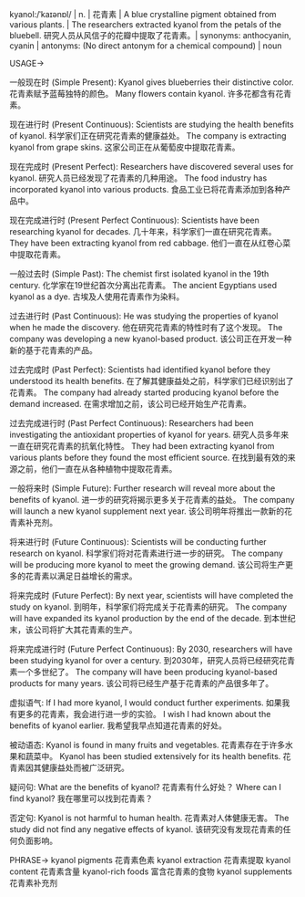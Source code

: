kyanol:/ˈkaɪənɒl/ | n. | 花青素 | A blue crystalline pigment obtained from various plants. |  The researchers extracted kyanol from the petals of the bluebell. 研究人员从风信子的花瓣中提取了花青素。| synonyms: anthocyanin, cyanin | antonyms:  (No direct antonym for a chemical compound) | noun


USAGE->

一般现在时 (Simple Present):
Kyanol gives blueberries their distinctive color.  花青素赋予蓝莓独特的颜色。
Many flowers contain kyanol. 许多花都含有花青素。

现在进行时 (Present Continuous):
Scientists are studying the health benefits of kyanol. 科学家们正在研究花青素的健康益处。
The company is extracting kyanol from grape skins. 这家公司正在从葡萄皮中提取花青素。


现在完成时 (Present Perfect):
Researchers have discovered several uses for kyanol. 研究人员已经发现了花青素的几种用途。
The food industry has incorporated kyanol into various products. 食品工业已将花青素添加到各种产品中。


现在完成进行时 (Present Perfect Continuous):
Scientists have been researching kyanol for decades. 几十年来，科学家们一直在研究花青素。
They have been extracting kyanol from red cabbage. 他们一直在从红卷心菜中提取花青素。


一般过去时 (Simple Past):
The chemist first isolated kyanol in the 19th century.  化学家在19世纪首次分离出花青素。
The ancient Egyptians used kyanol as a dye. 古埃及人使用花青素作为染料。



过去进行时 (Past Continuous):
He was studying the properties of kyanol when he made the discovery. 他在研究花青素的特性时有了这个发现。
The company was developing a new kyanol-based product.  该公司正在开发一种新的基于花青素的产品。


过去完成时 (Past Perfect):
Scientists had identified kyanol before they understood its health benefits.  在了解其健康益处之前，科学家们已经识别出了花青素。
The company had already started producing kyanol before the demand increased. 在需求增加之前，该公司已经开始生产花青素。


过去完成进行时 (Past Perfect Continuous):
Researchers had been investigating the antioxidant properties of kyanol for years.  研究人员多年来一直在研究花青素的抗氧化特性。
They had been extracting kyanol from various plants before they found the most efficient source. 在找到最有效的来源之前，他们一直在从各种植物中提取花青素。

一般将来时 (Simple Future):
Further research will reveal more about the benefits of kyanol.  进一步的研究将揭示更多关于花青素的益处。
The company will launch a new kyanol supplement next year.  该公司明年将推出一款新的花青素补充剂。

将来进行时 (Future Continuous):
Scientists will be conducting further research on kyanol. 科学家们将对花青素进行进一步的研究。
The company will be producing more kyanol to meet the growing demand.  该公司将生产更多的花青素以满足日益增长的需求。


将来完成时 (Future Perfect):
By next year, scientists will have completed the study on kyanol. 到明年，科学家们将完成关于花青素的研究。
The company will have expanded its kyanol production by the end of the decade. 到本世纪末，该公司将扩大其花青素的生产。


将来完成进行时 (Future Perfect Continuous):
By 2030, researchers will have been studying kyanol for over a century. 到2030年，研究人员将已经研究花青素一个多世纪了。
The company will have been producing kyanol-based products for many years.  该公司将已经生产基于花青素的产品很多年了。


虚拟语气:
If I had more kyanol, I would conduct further experiments. 如果我有更多的花青素，我会进行进一步的实验。
I wish I had known about the benefits of kyanol earlier. 我希望我早点知道花青素的好处。


被动语态:
Kyanol is found in many fruits and vegetables. 花青素存在于许多水果和蔬菜中。
Kyanol has been studied extensively for its health benefits. 花青素因其健康益处而被广泛研究。


疑问句:
What are the benefits of kyanol? 花青素有什么好处？
Where can I find kyanol? 我在哪里可以找到花青素？


否定句:
Kyanol is not harmful to human health. 花青素对人体健康无害。
The study did not find any negative effects of kyanol. 该研究没有发现花青素的任何负面影响。


PHRASE->
kyanol pigments 花青素色素
kyanol extraction 花青素提取
kyanol content 花青素含量
kyanol-rich foods 富含花青素的食物
kyanol supplements 花青素补充剂
